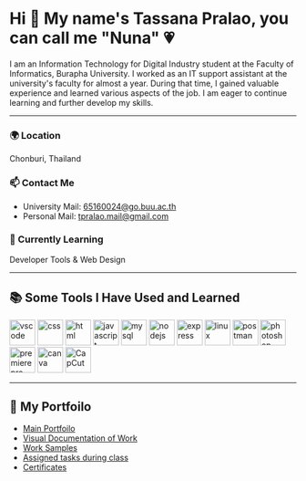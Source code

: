 # Hi 🙌 My name's Tassana Pralao, you can call me "Nuna" 💗

I am an Information Technology for Digital Industry student at the Faculty of Informatics, Burapha University. I worked as an IT support assistant at the university's faculty for almost a year. During that time, I gained valuable experience and learned various aspects of the job. I am eager to continue learning and further develop my skills.

---

### 🌍 Location  
Chonburi, Thailand

### 📫 Contact Me  
- University Mail: [65160024@go.buu.ac.th](mailto:65160024@go.buu.ac.th)  
- Personal Mail: [tpralao.mail@gmail.com](mailto:tpralao.mail@gmail.com)  

### 🧠 Currently Learning  
Developer Tools & Web Design

---

## 📚 Some Tools I Have Used and Learned

<p align="left"> 
  <!-- Developer Tools --> 
  <img src="https://cdn.jsdelivr.net/gh/devicons/devicon/icons/vscode/vscode-original.svg" alt="vscode" width="45" height="45"/> 
  <img src="https://cdn.jsdelivr.net/gh/devicons/devicon@latest/icons/css3/css3-original.svg" alt="css" width="45" height="45"/> 
  <img src="https://cdn.jsdelivr.net/gh/devicons/devicon@latest/icons/html5/html5-original.svg" alt="html" width="45" height="45"/> 
  <img src="https://cdn.jsdelivr.net/gh/devicons/devicon@latest/icons/javascript/javascript-original.svg" alt="javascript" width="45" height="45"/> 
  <img src="https://cdn.jsdelivr.net/gh/devicons/devicon@latest/icons/mysql/mysql-original.svg" alt="mysql" width="45" height="45"/> 
  <img src="https://cdn.jsdelivr.net/gh/devicons/devicon@latest/icons/nodejs/nodejs-original-wordmark.svg" alt="nodejs" width="45" height="45"/> 
  <img src="https://cdn.jsdelivr.net/gh/devicons/devicon@latest/icons/express/express-original.svg" alt="express" width="45" height="45"/> 
  <img src="https://cdn.jsdelivr.net/gh/devicons/devicon@latest/icons/linux/linux-original.svg" alt="linux" width="45" height="45"/> 
  <img src="https://cdn.jsdelivr.net/gh/devicons/devicon@latest/icons/postman/postman-original.svg" alt="postman" width="45" height="45"/> 
  <!-- Design Tools --> 
  <img src="https://cdn.jsdelivr.net/gh/devicons/devicon/icons/photoshop/photoshop-plain.svg" alt="photoshop" width="45" height="45"/> 
  <img src="https://cdn.jsdelivr.net/gh/devicons/devicon/icons/premierepro/premierepro-plain.svg" alt="premierepro" width="45" height="45"/> 
  <img src="https://img.icons8.com/color/48/000000/canva.png" alt="canva" width="45" height="45"/> 
  <img src="https://upload.wikimedia.org/wikipedia/commons/thumb/c/cd/CapCut_Logo.svg/1200px-CapCut_Logo.svg.png" alt="CapCut" width="45" height="45"/>
</p>

---
## 📁 My Portfoilo
- [Main Portfoilo](https://drive.google.com/file/d/1W_As6D7Q6FwR6frGtoDMk7FzWNnSBhIK/view?usp=sharing)
- [Visual Documentation of Work](https://drive.google.com/drive/folders/1VC4jM9IKS_VGX7f2l2xE52JfZNNlyxG5?usp=drive_link)
- [Work Samples](https://drive.google.com/drive/folders/1wKW4jqUTYxEBPL4A_UQ2zBXheYJE7oT4?usp=drive_link)
- [Assigned tasks during class](https://drive.google.com/drive/folders/1JdhZsOh_ROf4iQXV1qqAD0sxDxyjy56s?usp=drive_link)
- [Certificates](https://drive.google.com/drive/folders/1rxWmcaCsfA5ley5SAJDEkOeoIWcmI23h?usp=drive_link)

